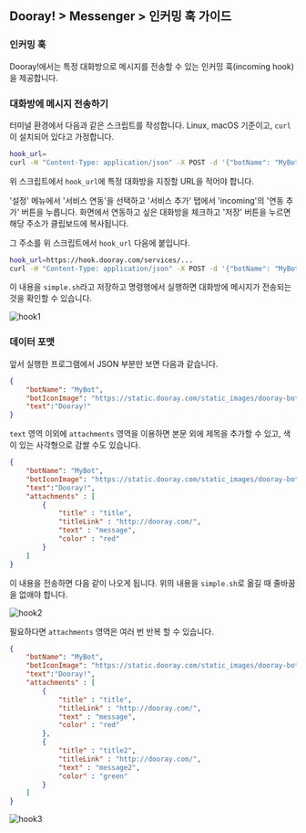 ## Dooray! > Messenger > 인커밍 훅 가이드

### 인커밍 훅

Dooray!에서는 특정 대화방으로 메시지를 전송할 수 있는 인커밍 훅(incoming hook)을 제공합니다.

### 대화방에 메시지 전송하기

터미널 환경에서 다음과 같은 스크립트를 작성합니다. Linux, macOS 기준이고, `curl`이 설치되어 있다고 가정합니다.

```bash
hook_url=
curl -H "Content-Type: application/json" -X POST -d '{"botName": "MyBot", "botIconImage": "https://static.dooray.com/static_images/dooray-bot.png", "text":"Dooray!"}' $hook_url
```

위 스크립트에서 `hook_url`에 특정 대화방을 지칭할 URL을 적어야 합니다. 

'설정' 메뉴에서 '서비스 연동'을 선택하고 '서비스 추가' 탭에서 'incoming'의 '연동 추가' 버튼을 누릅니다. 화면에서 연동하고 싶은 대화방을 체크하고 '저장' 버튼을 누르면 해당 주소가 클립보드에 복사됩니다.

그 주소를 위 스크립트에서 `hook_url` 다음에 붙입니다.

```bash
hook_url=https://hook.dooray.com/services/...
curl -H "Content-Type: application/json" -X POST -d '{"botName": "MyBot", "botIconImage": "https://static.dooray.com/static_images/dooray-bot.png", "text":"Dooray!"}' $hook_url
```

이 내용을 `simple.sh`라고 저장하고 명령행에서 실행하면 대화방에 메시지가 전송되는 것을 확인할 수 있습니다.


![hook1](http://static.toastoven.net/prod_dooray_messenger/hook1.png)


### 데이터 포맷

앞서 실행한 프로그램에서 JSON 부분만 보면 다음과 같습니다.

```json
{
    "botName": "MyBot", 
    "botIconImage": "https://static.dooray.com/static_images/dooray-bot.png", 
    "text":"Dooray!"
}
```

`text` 영역 이외에 `attachments` 영역을 이용하면 본문 외에 제목을 추가할 수 있고, 색이 있는 사각형으로 감쌀 수도 있습니다. 

```json
{
    "botName": "MyBot", 
    "botIconImage": "https://static.dooray.com/static_images/dooray-bot.png", 
    "text":"Dooray!",
    "attachments" : [
        {
            "title" : "title",
            "titleLink" : "http://dooray.com/",
            "text" : "message",
            "color" : "red"
        }
    ]
}
```

이 내용을 전송하면 다음 같이 나오게 됩니다. 위의 내용을 `simple.sh`로 옮길 때 줄바꿈을 없애야 합니다.

![hook2](http://static.toastoven.net/prod_dooray_messenger/hook2.png)


필요하다면 `attachments` 영역은 여러 번 반복 할 수 있습니다.

```json
{
    "botName": "MyBot", 
    "botIconImage": "https://static.dooray.com/static_images/dooray-bot.png", 
    "text":"Dooray!",
    "attachments" : [
        {
            "title" : "title",
            "titleLink" : "http://dooray.com/",
            "text" : "message",
            "color" : "red"
        },
        {
            "title" : "title2",
            "titleLink" : "http://dooray.com/",
            "text" : "message2",
            "color" : "green"
        }
    ]
}
```

![hook3](http://static.toastoven.net/prod_dooray_messenger/hook2.png)
